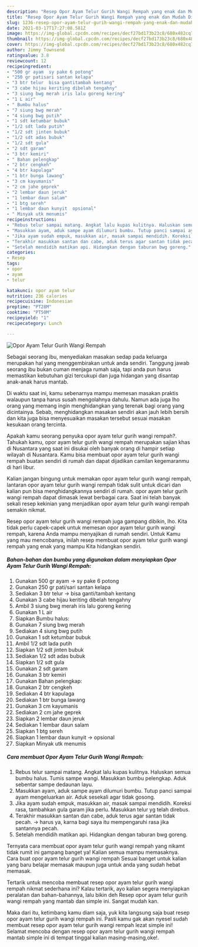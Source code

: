 ```yaml
---
description: "Resep Opor Ayam Telur Gurih Wangi Rempah yang enak dan Mudah Dibuat"
title: "Resep Opor Ayam Telur Gurih Wangi Rempah yang enak dan Mudah Dibuat"
slug: 1236-resep-opor-ayam-telur-gurih-wangi-rempah-yang-enak-dan-mudah-dibuat
date: 2021-03-17T17:27:08.581Z
image: https://img-global.cpcdn.com/recipes/decf27bd173b23c8/680x482cq70/opor-ayam-telur-gurih-wangi-rempah-foto-resep-utama.jpg
thumbnail: https://img-global.cpcdn.com/recipes/decf27bd173b23c8/680x482cq70/opor-ayam-telur-gurih-wangi-rempah-foto-resep-utama.jpg
cover: https://img-global.cpcdn.com/recipes/decf27bd173b23c8/680x482cq70/opor-ayam-telur-gurih-wangi-rempah-foto-resep-utama.jpg
author: Jimmy Townsend
ratingvalue: 3.8
reviewcount: 12
recipeingredient:
- "500 gr ayam  sy pake 6 potong"
- "250 gr patisari santan kelapa"
- "3 btr telur  bisa gantitambah kentang"
- "3 cabe hijau keriting dibelah tengahny"
- "3 siung bwg merah iris lalu goreng kering"
- "1 L air"
- " Bumbu halus"
- "7 siung bwg merah"
- "4 siung bwg putih"
- "1 sdt ketumbar bubuk"
- "1/2 sdt lada putih"
- "1/2 sdt jinten bubuk"
- "1/2 sdt adas bubuk"
- "1/2 sdt gula"
- "2 sdt garam"
- "3 btr kemiri"
- " Bahan pelengkap"
- "2 btr cengkeh"
- "4 btr kapulaga"
- "1 btr bunga lawang"
- "3 cm kayumanis"
- "2 cm jahe geprek"
- "2 lembar daun jeruk"
- "1 lembar daun salam"
- "1 btg sereh"
- "1 lembar daun kunyit  opsional"
- " Minyak utk menumis"
recipeinstructions:
- "Rebus telur sampai matang. Angkat lalu kupas kulitnya. Haluskan semua bumbu halus. Tumis sampe wangi. Masukkan bumbu pelengkap. Aduk sebentar sampe dedaunan layu."
- "Masukkan ayam, aduk sampe ayam dilumuri bumbu. Tutup panci sampai ayam mengeluarkan air. Aduk sesekali agar tidak gosong."
- "Jika ayam sudah empuk, masukkan air, masak sampai mendidih. Koreksi rasa, tambahkan gula garam jika perlu. Masukkan telur yg telah direbus."
- "Terakhir masukkan santan dan cabe, aduk terus agar santan tidak pecah. -&gt; harus ya, karna bagi saya itu mempengaruhi rasa jika santannya pecah."
- "Setelah mendidih matikan api. Hidangkan dengan taburan bwg goreng."
categories:
- Resep
tags:
- opor
- ayam
- telur

katakunci: opor ayam telur 
nutrition: 236 calories
recipecuisine: Indonesian
preptime: "PT28M"
cooktime: "PT50M"
recipeyield: "1"
recipecategory: Lunch

---
```



![Opor Ayam Telur Gurih Wangi Rempah](https://img-global.cpcdn.com/recipes/decf27bd173b23c8/680x482cq70/opor-ayam-telur-gurih-wangi-rempah-foto-resep-utama.jpg)

Sebagai seorang ibu, menyediakan masakan sedap pada keluarga merupakan hal yang menggembirakan untuk anda sendiri. Tanggung jawab seorang ibu bukan cuman menjaga rumah saja, tapi anda pun harus memastikan kebutuhan gizi tercukupi dan juga hidangan yang disantap anak-anak harus mantab.

Di waktu  saat ini, kamu sebenarnya mampu memesan masakan praktis walaupun tanpa harus susah mengolahnya dahulu. Namun ada juga lho orang yang memang ingin menghidangkan yang terenak bagi orang yang dicintainya. Sebab, menghidangkan masakan sendiri akan jauh lebih bersih dan kita juga bisa menyesuaikan masakan tersebut sesuai masakan kesukaan orang tercinta. 



Apakah kamu seorang penyuka opor ayam telur gurih wangi rempah?. Tahukah kamu, opor ayam telur gurih wangi rempah merupakan sajian khas di Nusantara yang saat ini disukai oleh banyak orang di hampir setiap wilayah di Nusantara. Kamu bisa membuat opor ayam telur gurih wangi rempah buatan sendiri di rumah dan dapat dijadikan camilan kegemaranmu di hari libur.

Kalian jangan bingung untuk memakan opor ayam telur gurih wangi rempah, lantaran opor ayam telur gurih wangi rempah tidak sulit untuk dicari dan kalian pun bisa menghidangkannya sendiri di rumah. opor ayam telur gurih wangi rempah dapat dimasak lewat berbagai cara. Saat ini telah banyak sekali resep kekinian yang menjadikan opor ayam telur gurih wangi rempah semakin nikmat.

Resep opor ayam telur gurih wangi rempah juga gampang dibikin, lho. Kita tidak perlu capek-capek untuk memesan opor ayam telur gurih wangi rempah, karena Anda mampu menyajikan di rumah sendiri. Untuk Kamu yang mau mencobanya, inilah resep membuat opor ayam telur gurih wangi rempah yang enak yang mampu Kita hidangkan sendiri.

<!--inarticleads1-->

##### Bahan-bahan dan bumbu yang digunakan dalam menyiapkan Opor Ayam Telur Gurih Wangi Rempah:

1. Gunakan 500 gr ayam -&gt; sy pake 6 potong
1. Gunakan 250 gr pati/sari santan kelapa
1. Sediakan 3 btr telur -&gt; bisa ganti/tambah kentang
1. Gunakan 3 cabe hijau keriting dibelah tengahny
1. Ambil 3 siung bwg merah iris lalu goreng kering
1. Gunakan 1 L air
1. Siapkan  Bumbu halus:
1. Gunakan 7 siung bwg merah
1. Sediakan 4 siung bwg putih
1. Gunakan 1 sdt ketumbar bubuk
1. Ambil 1/2 sdt lada putih
1. Siapkan 1/2 sdt jinten bubuk
1. Sediakan 1/2 sdt adas bubuk
1. Siapkan 1/2 sdt gula
1. Gunakan 2 sdt garam
1. Gunakan 3 btr kemiri
1. Gunakan  Bahan pelengkap:
1. Gunakan 2 btr cengkeh
1. Sediakan 4 btr kapulaga
1. Sediakan 1 btr bunga lawang
1. Gunakan 3 cm kayumanis
1. Sediakan 2 cm jahe geprek
1. Siapkan 2 lembar daun jeruk
1. Sediakan 1 lembar daun salam
1. Siapkan 1 btg sereh
1. Siapkan 1 lembar daun kunyit -&gt; opsional
1. Siapkan  Minyak utk menumis




<!--inarticleads2-->

##### Cara membuat Opor Ayam Telur Gurih Wangi Rempah:

1. Rebus telur sampai matang. Angkat lalu kupas kulitnya. Haluskan semua bumbu halus. Tumis sampe wangi. Masukkan bumbu pelengkap. Aduk sebentar sampe dedaunan layu.
1. Masukkan ayam, aduk sampe ayam dilumuri bumbu. Tutup panci sampai ayam mengeluarkan air. Aduk sesekali agar tidak gosong.
1. Jika ayam sudah empuk, masukkan air, masak sampai mendidih. Koreksi rasa, tambahkan gula garam jika perlu. Masukkan telur yg telah direbus.
1. Terakhir masukkan santan dan cabe, aduk terus agar santan tidak pecah. -&gt; harus ya, karna bagi saya itu mempengaruhi rasa jika santannya pecah.
1. Setelah mendidih matikan api. Hidangkan dengan taburan bwg goreng.




Ternyata cara membuat opor ayam telur gurih wangi rempah yang nikamt tidak rumit ini gampang banget ya! Kalian semua mampu memasaknya. Cara buat opor ayam telur gurih wangi rempah Sesuai banget untuk kalian yang baru belajar memasak maupun juga untuk anda yang sudah hebat memasak.

Tertarik untuk mencoba membuat resep opor ayam telur gurih wangi rempah nikmat sederhana ini? Kalau tertarik, ayo kalian segera menyiapkan peralatan dan bahan-bahannya, lalu bikin deh Resep opor ayam telur gurih wangi rempah yang mantab dan simple ini. Sangat mudah kan. 

Maka dari itu, ketimbang kamu diam saja, yuk kita langsung saja buat resep opor ayam telur gurih wangi rempah ini. Pasti kamu gak akan nyesel sudah membuat resep opor ayam telur gurih wangi rempah lezat simple ini! Selamat mencoba dengan resep opor ayam telur gurih wangi rempah mantab simple ini di tempat tinggal kalian masing-masing,oke!.

